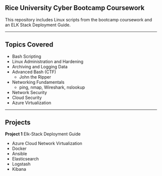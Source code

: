 Rice University Cyber Bootcamp Coursework
---

This repository includes Linux scripts from the bootcamp coursework and an ELK Stack Deployment Guide. 

---
Topics Covered
---
- Bash Scripting
- Linux Administration and Hardening
- Archiving and Logging Data 
- Advanced Bash (CTF)
  - John the Ripper
- Networking Fundamentals 
    - ping, nmap, Wireshark, nslookup
- Network Security
- Cloud Security
- Azure Virtualization
---
Projects
---
**Project 1**
Elk-Stack Deployment Guide
- Azure Cloud Network Virtualization
- Docker
- Ansible
- Elasticsearch
- Logstash
- Kibana
